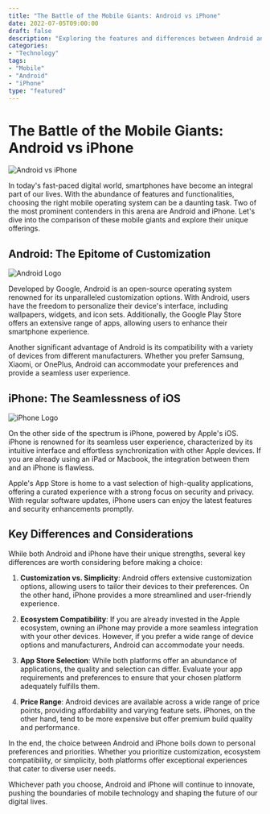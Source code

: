 ```yaml
---
title: "The Battle of the Mobile Giants: Android vs iPhone"
date: 2022-07-05T09:00:00
draft: false
description: "Exploring the features and differences between Android and iPhone"
categories:
- "Technology"
tags:
- "Mobile"
- "Android"
- "iPhone"
type: "featured"
---
```


# The Battle of the Mobile Giants: Android vs iPhone

![Android vs iPhone](https://example.com/android-vs-iphone-image.jpg)

In today's fast-paced digital world, smartphones have become an integral part of our lives. With the abundance of features and functionalities, choosing the right mobile operating system can be a daunting task. Two of the most prominent contenders in this arena are Android and iPhone. Let's dive into the comparison of these mobile giants and explore their unique offerings.

## Android: The Epitome of Customization

![Android Logo](https://example.com/android-logo.png)

Developed by Google, Android is an open-source operating system renowned for its unparalleled customization options. With Android, users have the freedom to personalize their device's interface, including wallpapers, widgets, and icon sets. Additionally, the Google Play Store offers an extensive range of apps, allowing users to enhance their smartphone experience.

Another significant advantage of Android is its compatibility with a variety of devices from different manufacturers. Whether you prefer Samsung, Xiaomi, or OnePlus, Android can accommodate your preferences and provide a seamless user experience.

## iPhone: The Seamlessness of iOS

![iPhone Logo](https://example.com/iphone-logo.png)

On the other side of the spectrum is iPhone, powered by Apple's iOS. iPhone is renowned for its seamless user experience, characterized by its intuitive interface and effortless synchronization with other Apple devices. If you are already using an iPad or Macbook, the integration between them and an iPhone is flawless.

Apple's App Store is home to a vast selection of high-quality applications, offering a curated experience with a strong focus on security and privacy. With regular software updates, iPhone users can enjoy the latest features and security enhancements promptly.

## Key Differences and Considerations

While both Android and iPhone have their unique strengths, several key differences are worth considering before making a choice:

1. **Customization vs. Simplicity**: Android offers extensive customization options, allowing users to tailor their devices to their preferences. On the other hand, iPhone provides a more streamlined and user-friendly experience.

2. **Ecosystem Compatibility**: If you are already invested in the Apple ecosystem, owning an iPhone may provide a more seamless integration with your other devices. However, if you prefer a wide range of device options and manufacturers, Android can accommodate your needs.

3. **App Store Selection**: While both platforms offer an abundance of applications, the quality and selection can differ. Evaluate your app requirements and preferences to ensure that your chosen platform adequately fulfills them.

4. **Price Range**: Android devices are available across a wide range of price points, providing affordability and varying feature sets. iPhones, on the other hand, tend to be more expensive but offer premium build quality and performance.

In the end, the choice between Android and iPhone boils down to personal preferences and priorities. Whether you prioritize customization, ecosystem compatibility, or simplicity, both platforms offer exceptional experiences that cater to diverse user needs.

Whichever path you choose, Android and iPhone will continue to innovate, pushing the boundaries of mobile technology and shaping the future of our digital lives.
